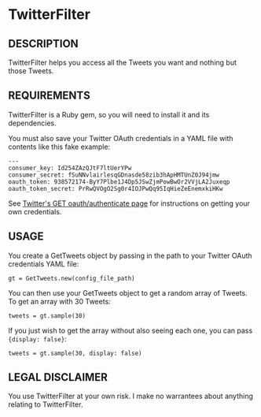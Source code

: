 # TwitterFilter

## DESCRIPTION

TwitterFilter helps you access all the Tweets you want and nothing but those Tweets.

## REQUIREMENTS

TwitterFilter is a Ruby gem, so you will need to install it and its dependencies.

You must also save your Twitter OAuth credentials in a YAML file with contents like this fake example:

    ---
    consumer_key: Id254ZAzQJtF7ltUerYPw
    consumer_secret: fSuNNvlairlesqGDnasde58zib3hApHMTUnZ0J94jmw
    oauth_token: 938572174-ByY7Plbe1J4Dp5JSwZjmPowBwOr2VVjLA2Juxeqp
    oauth_token_secret: PrRwQVOgO2Sg0r4IOJPwQq95IqHieZeEnemxkiHKw

See [Twitter's GET oauth/authenticate page](https://dev.twitter.com/docs/api/1/get/oauth/authenticate) for instructions on getting your own credentials.

## USAGE

You create a GetTweets object by passing in the path to your Twitter OAuth credentials YAML file:

    gt = GetTweets.new(config_file_path)

You can then use your GetTweets object to get a random array of Tweets. To get an array with 30 Tweets:

    tweets = gt.sample(30)

If you just wish to get the array without also seeing each one, you can pass `{display: false}`:

    tweets = gt.sample(30, display: false)

## LEGAL DISCLAIMER

You use TwitterFilter at your own risk. I make no warrantees about anything relating to TwitterFilter.
